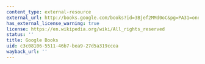 ```yaml
---
content_type: external-resource
external_url: http://books.google.com/books?id=3Bjef2MMd0oC&pg=PA31=onepage
has_external_license_warning: true
license: https://en.wikipedia.org/wiki/All_rights_reserved
status: ''
title: Google Books
uid: c3c08106-5511-46b7-bea9-27d5a319ccea
wayback_url: ''
---
```

